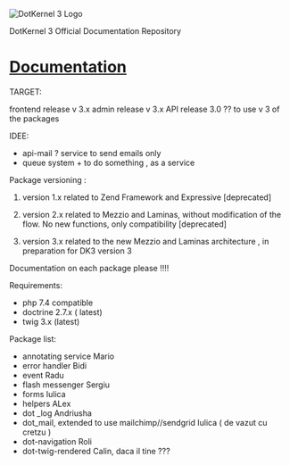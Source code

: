 ![DotKernel 3 Logo ](logo1.png)

DotKernel 3 Official Documentation Repository

# [Documentation](docs)

TARGET: 

  frontend release   v 3.x
  admin    release   v 3.x
  API      release 3.0 ?? to use v 3 of the packages 

IDEE: 
- api-mail ? service to send emails only 
- queue system + to do something , as a service 

Package versioning :
1. version 1.x related to Zend Framework  and Expressive [deprecated]

2. version 2.x related to Mezzio and Laminas, without modification of the flow. No new functions, only compatibility [deprecated]

3. version 3.x related to the new Mezzio and Laminas architecture , in preparation for DK3 version 3

Documentation on each package please !!!!

Requirements:
- php 7.4 compatible 
- doctrine 2.7.x ( latest) 
- twig 3.x (latest)

Package list:

- annotating service Mario
- error handler  Bidi 
- event Radu
- flash messenger Sergiu
- forms Iulica
- helpers  ALex
- dot _log Andriusha
- dot_mail, extended to use mailchimp//sendgrid  Iulica ( de vazut cu cretzu ) 
- dot-navigation Roli
- dot-twig-rendered  Calin, daca il tine ??? 


